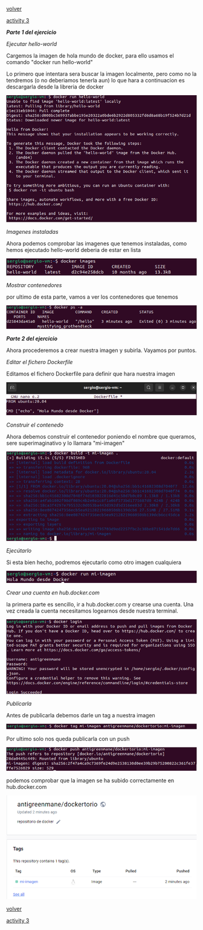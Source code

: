 [volver](../Ejercicio2.md)

[activity 3](../actividad2/activity3.md)

***Parte 1 del ejercicio***


*Ejecutar hello-world*

Cargemos la imagen de hola mundo de docker, para ello usamos el comando "docker run hello-world"

Lo primero que intentara sera buscar la imagen localmente, pero como no la tendremos (o no deberiamos tenerla aun) 
lo que hara a continuacion es descargarla desde la libreria de docker

![hello](1.png)

*Imagenes instaladas*

Ahora podemos comprobar las imagenes que tenemos instaladas, como hemos ejecutado hello-world deberia de estar en lista

![lista](2.png)

*Mostrar contenedores*

por ultimo de esta parte, vamos a ver los contenedores que tenemos

![contenedores](3.png)

***Parte 2 del ejercicio***

Ahora procederemos a crear nuestra imagen y subirla. Vayamos por puntos.

*Editar el fichero Dockerfile*

Editamos el fichero Dockerfile para definir que hara nuestra imagen

![Dockerfile](4.png)

*Construir el contenedo*

Ahora debemos construir el contenedor poniendo el nombre que queramos, sere superimaginativo y lo llamara "mi-imagen"

![construir](5.png)

*Ejecútarlo*

Si esta bien hecho, podremos ejecutarlo como otro imagen cualquiera

![ejecutar](6.png)

*Crear una cuenta en hub.docker.com*

la primera parte es sencillo, ir a hub.docker.com y crearse una cuenta.
Una vez creada la cuenta necesitamos logearnos desde nuestra terminal.

![log](7.png)

*Publícarla*

Antes de publicarla debemos darle un tag a nuestra imagen

![tag](8.png)

Por ultimo solo nos queda publicarla con un push

![push](9.png)

podemos comprobar que la imagen se ha subido correctamente en hub.docker.com

![imagen](10.png)



[volver](../Ejercicio2.md)

[activity 3](../actividad2/activity3.md)

